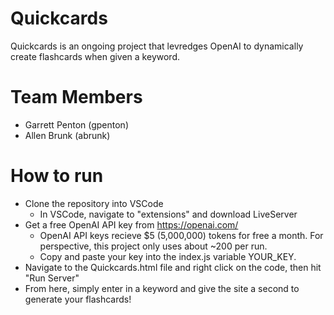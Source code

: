 # Quickcards
Quickcards is an ongoing project that levredges OpenAI to dynamically create flashcards when given a keyword. 

# Team Members
- Garrett Penton (gpenton)
- Allen Brunk (abrunk)

# How to run
- Clone the repository into VSCode
  - In VSCode, navigate to "extensions" and download LiveServer
- Get a free OpenAI API key from https://openai.com/
  - OpenAI API keys recieve $5 (5,000,000) tokens for free a month. For perspective, this project only uses about ~200 per run.
  - Copy and paste your key into the index.js variable YOUR_KEY.
- Navigate to the Quickcards.html file and right click on the code, then hit "Run Server"
- From here, simply enter in a keyword and give the site a second to generate your flashcards!


